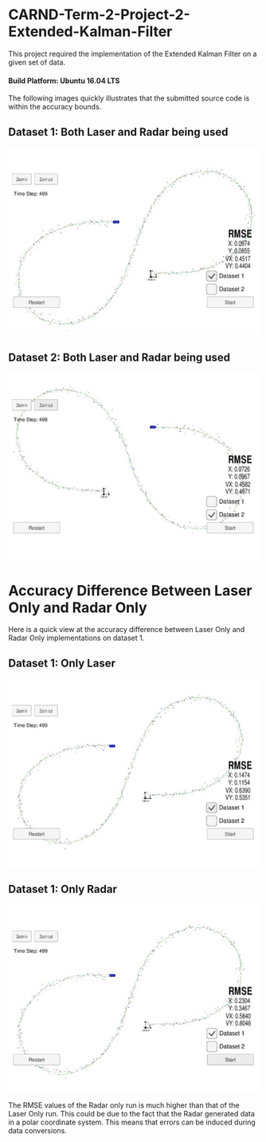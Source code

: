 # CARND-Term-2-Project-2-Extended-Kalman-Filter
[//]: # (Image References)
[image1]: https://raw.githubusercontent.com/ruanvdm11/Ruan_CARND_Term2_PROJ1/master/Reference_Images/Dataset_1_Lidar_and_Radar.JPG "Dataset1"
[image2]: https://raw.githubusercontent.com/ruanvdm11/Ruan_CARND_Term2_PROJ1/master/Reference_Images/Dataset_2_Lidar_and_Radar.JPG "Dataset2"
[image3]: https://raw.githubusercontent.com/ruanvdm11/Ruan_CARND_Term2_PROJ1/master/Reference_Images/Dataset_1_Laser.JPG "Dataset1 Laser"
[image4]: https://raw.githubusercontent.com/ruanvdm11/Ruan_CARND_Term2_PROJ1/master/Reference_Images/Dataset_1_Radar.JPG "Dataset1 Radar"

This project required the implementation of the Extended Kalman Filter on a given set of data.
#### Build Platform: Ubuntu 16.04 LTS

The following images quickly illustrates that the submitted source code is within the accuracy bounds.

## Dataset 1: Both Laser and Radar being used

![alt text][image1]

## Dataset 2: Both Laser and Radar being used

![alt text][image2]

# Accuracy Difference Between Laser Only and Radar Only
Here is a quick view at the accuracy difference between Laser Only and Radar Only implementations on dataset 1.
## Dataset 1: Only Laser

![alt text][image3]

## Dataset 1: Only Radar

![alt text][image4]

The RMSE values of the Radar only run is much higher than that of the Laser Only run. This could be due to the fact that the Radar generated data in a polar coordinate system. This means that errors can be induced during data conversions.
